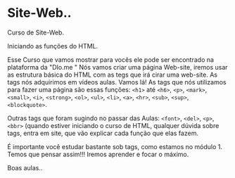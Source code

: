 # Site-Web..
Curso de Site-Web.

Iniciando as funções do HTML.

Esse Curso que vamos mostrar para vocês ele pode ser encontrado  na plataforma da "DIo.me "
Nós vamos criar uma página Web-site, iremos usar as estrutura básica do HTML com as tegs que irá cirar uma web-site.
As tags nós adquirimos em vídeos aulas.
Vamos lá!
As tags que nós utilizamos para fazer uma página são essas funções: `<h1>` até `<h6>`, `<p>`, `<mark>`, `<small>`, `<i>`, `<strong>`, `<ol>`, `<ul>`, `<li>`, `<a>`, `<hr>`, `<sub>`, `<sup>`, `<blockquote>`.

Outras tags que foram sugindo no passar das Aulas: `<font>`, `<del>`, `<p>`, `<bbr>` (quando estiver iniciando o curso de HTML, qualquer dúvida sobre tags, entra em   site, que vão explicar cada função que elas fazem.

É importante você estudar bastante sob tags, como estamos no módulo 1. Temos que pensar assim!!! Iremos aprender e focar o máximo.

Boas aulas..
